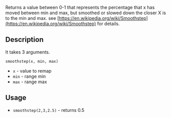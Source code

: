 Returns a value between 0-1 that represents the percentage that x has moved between min and max, but smoothed or slowed down the closer X is to the min and max. see [https://en.wikipedia.org/wiki/Smoothstep](https://en.wikipedia.org/wiki/Smoothstep) for details.


## Description

It takes 3 arguments.

`smoothstep(x, min, max)`

- `x` - value to remap
- `min` - range min
- `max` - range max

## Usage

- `smoothstep(2,3,2.5)` - returns 0.5

